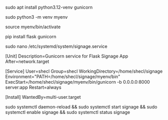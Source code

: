 sudo apt install python3.12-venv gunicorn


sudo python3 -m venv myenv


source myenv/bin/activate


pip install flask gunicorn



sudo nano /etc/systemd/system/signage.service


[Unit]
Description=Gunicorn service for Flask Signage App
After=network.target

[Service]
User=shecl
Group=shecl
WorkingDirectory=/home/shecl/signage
Environment="PATH=/home/shecl/signage/myenv/bin"
ExecStart=/home/shecl/signage/myenv/bin/gunicorn -b 0.0.0.0:8000 server:app
Restart=always

[Install]
WantedBy=multi-user.target


sudo systemctl daemon-reload && sudo systemctl start signage && sudo systemctl enable signage && sudo systemctl status signage
